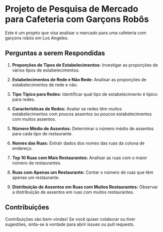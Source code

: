 # Projeto de Pesquisa de Mercado para Cafeteria com Garçons Robôs

Este é um projeto que visa analisar o mercado para uma cafeteria com garçons robôs em Los Angeles.

## Perguntas a serem Respondidas

1. **Proporções de Tipos de Estabelecimentos:** Investigar as proporções de vários tipos de estabelecimentos.

2. **Estabelecimentos de Rede e Não Rede:** Analisar as proporções de estabelecimentos de rede e não.

3. **Tipo Típico para Redes:** Identificar qual tipo de estabelecimento é típico para redes.

4. **Características de Redes:** Avaliar se redes têm muitos estabelecimentos com poucos assentos ou poucos estabelecimentos com muitos assentos.

5. **Número Médio de Assentos:** Determinar o número médio de assentos para cada tipo de restaurante.

6. **Nomes das Ruas:** Extrair dados dos nomes das ruas da coluna de endereço.

7. **Top 10 Ruas com Mais Restaurantes:** Analisar as ruas com o maior número de restaurantes.

8. **Ruas com Apenas um Restaurante:** Contar o número de ruas que têm apenas um restaurante.

9. **Distribuição de Assentos em Ruas com Muitos Restaurantes:** Observar a distribuição de assentos em ruas com muitos restaurantes.

## Contribuições

Contribuições são bem-vindas! Se você quiser colaborar ou tiver sugestões, sinta-se à vontade para abrir issues ou pull requests.
